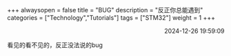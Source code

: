 +++
alwaysopen = false
title = "BUG"
description = "反正你总能遇到"
categories = ["Technology","Tutorials"]
tags = ["STM32"]
weight = 1
+++
<p align="right">2024-12-26   19:59:09</p>

看见的看不见的，反正没法说的bug